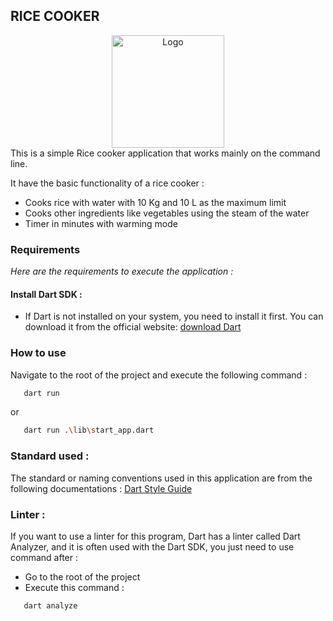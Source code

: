 ## RICE COOKER 

<div align="center">
    <img src="https://cdn-icons-png.flaticon.com/256/4152/4152586.png" alt="Logo" width="180" height="180">
</div>
This is a simple Rice cooker application that works mainly on the command line.

It have the basic functionality of a rice cooker :
* Cooks rice with water with 10 Kg and 10 L as the maximum limit
* Cooks other ingredients like vegetables using the steam of the water
* Timer in minutes with warming mode

### Requirements
_Here are the requirements to execute the application :_

#### Install Dart SDK :
* If Dart is not installed on your system, you need to install it first. You can download it from the official website: [download Dart](https://dart.dev/get-dart)

### How to use
Navigate to the root of the project and execute the following command :
```sh
   dart run
```
or
```sh
   dart run .\lib\start_app.dart
```

### Standard used :
The standard or naming conventions used in this application are from the following documentations :
[Dart Style Guide](https://dart.dev/guides/language/effective-dart/stylel)


### Linter :
If you want to use a linter for this program, Dart has a linter called Dart Analyzer, and it is often used with the Dart SDK, you just need to use command after :
- Go to the root of the project
- Execute this command :
```sh
   dart analyze
```